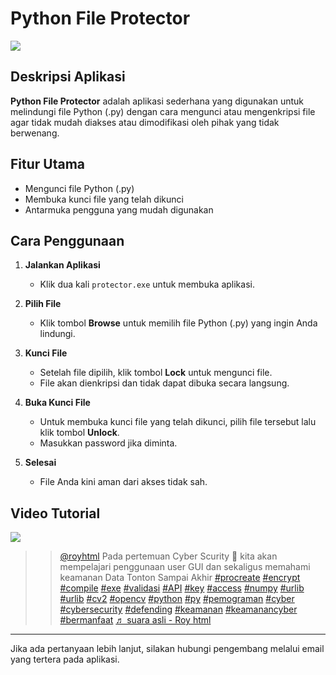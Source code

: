 # Python File Protector

<img src ="roy.ico">

## Deskripsi Aplikasi
**Python File Protector** adalah aplikasi sederhana yang digunakan untuk melindungi file Python (.py) dengan cara mengunci atau mengenkripsi file agar tidak mudah diakses atau dimodifikasi oleh pihak yang tidak berwenang.

## Fitur Utama
- Mengunci file Python (.py)
- Membuka kunci file yang telah dikunci
- Antarmuka pengguna yang mudah digunakan

## Cara Penggunaan

1. **Jalankan Aplikasi**
    - Klik dua kali `protector.exe` untuk membuka aplikasi.

2. **Pilih File**
    - Klik tombol **Browse** untuk memilih file Python (.py) yang ingin Anda lindungi.

3. **Kunci File**
    - Setelah file dipilih, klik tombol **Lock** untuk mengunci file.
    - File akan dienkripsi dan tidak dapat dibuka secara langsung.

4. **Buka Kunci File**
    - Untuk membuka kunci file yang telah dikunci, pilih file tersebut lalu klik tombol **Unlock**.
    - Masukkan password jika diminta.

5. **Selesai**
    - File Anda kini aman dari akses tidak sah.

## Video Tutorial

<img src = "roy.ico">

> <blockquote class="tiktok-embed" cite="https://www.tiktok.com/@royhtml/video/7504196255308926213" data-video-id="7504196255308926213" style="max-width: 605px;min-width: 325px;" > <section> <a target="_blank" title="@royhtml" href="https://www.tiktok.com/@royhtml?refer=embed">@royhtml</a> Pada pertemuan Cyber Scurity 🐧 kita akan mempelajari penggunaan user GUI dan sekaligus memahami keamanan Data Tonton Sampai Akhir <a title="procreate" target="_blank" href="https://www.tiktok.com/tag/procreate?refer=embed">#procreate</a> <a title="encrypt" target="_blank" href="https://www.tiktok.com/tag/encrypt?refer=embed">#encrypt</a> <a title="compile" target="_blank" href="https://www.tiktok.com/tag/compile?refer=embed">#compile</a> <a title="exe" target="_blank" href="https://www.tiktok.com/tag/exe?refer=embed">#exe</a> <a title="validasi" target="_blank" href="https://www.tiktok.com/tag/validasi?refer=embed">#validasi</a> <a title="api" target="_blank" href="https://www.tiktok.com/tag/api?refer=embed">#API</a> <a title="key" target="_blank" href="https://www.tiktok.com/tag/key?refer=embed">#key</a> <a title="access" target="_blank" href="https://www.tiktok.com/tag/access?refer=embed">#access</a> <a title="numpy" target="_blank" href="https://www.tiktok.com/tag/numpy?refer=embed">#numpy</a> <a title="urlib" target="_blank" href="https://www.tiktok.com/tag/urlib?refer=embed">#urlib</a> <a title="urlib" target="_blank" href="https://www.tiktok.com/tag/urlib?refer=embed">#urlib</a> <a title="cv2" target="_blank" href="https://www.tiktok.com/tag/cv2?refer=embed">#cv2</a> <a title="opencv" target="_blank" href="https://www.tiktok.com/tag/opencv?refer=embed">#opencv</a> <a title="python" target="_blank" href="https://www.tiktok.com/tag/python?refer=embed">#python</a> <a title="py" target="_blank" href="https://www.tiktok.com/tag/py?refer=embed">#py</a> <a title="pemograman" target="_blank" href="https://www.tiktok.com/tag/pemograman?refer=embed">#pemograman</a> <a title="cyber" target="_blank" href="https://www.tiktok.com/tag/cyber?refer=embed">#cyber</a> <a title="cybersecurity" target="_blank" href="https://www.tiktok.com/tag/cybersecurity?refer=embed">#cybersecurity</a> <a title="defending" target="_blank" href="https://www.tiktok.com/tag/defending?refer=embed">#defending</a> <a title="keamanan" target="_blank" href="https://www.tiktok.com/tag/keamanan?refer=embed">#keamanan</a> <a title="keamanancyber" target="_blank" href="https://www.tiktok.com/tag/keamanancyber?refer=embed">#keamanancyber</a> <a title="bermanfaat" target="_blank" href="https://www.tiktok.com/tag/bermanfaat?refer=embed">#bermanfaat</a> <a target="_blank" title="♬ suara asli  - Roy html" href="https://www.tiktok.com/music/suara-asli-Roy-html-7504197553609575173?refer=embed">♬ suara asli  - Roy html</a> </section> </blockquote> 

---

Jika ada pertanyaan lebih lanjut, silakan hubungi pengembang melalui email yang tertera pada aplikasi.

